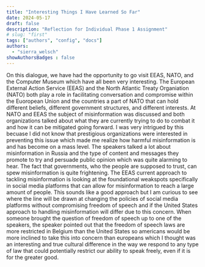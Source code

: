 ```yaml
---
title: "Interesting Things I Have Learned So Far"
date: 2024-05-17
draft: false
description: "Reflection for Individual Phase 1 Assignment"
# slug: "first"
tags: ["authors", "config", "docs"]
authors:
  - "sierra_welsch"
showAuthorsBadges : false
---
```

On this dialogue, we have had the opportunity to go visit EEAS, NATO, and the Computer Museum which have all been very interesting. The European External Action Service (EEAS) and the North Atlantic Treaty Organiation (NATO) both play a role in facilitating conversation and compromise within the Euoropean Union and the countries a part of NATO that can hold different beliefs, different government structures, and different interests. At NATO and EEAS the subject of misinformation was discussed and both organizations talked about what they are currently trying to do to combat it and how it can be mitigated going forward. I was very intrigued by this becuase I did not know that prestigious organizations were interested in preventing this issue which made me realize how harmful misinformation is and has become on a mass level. The speakers talked a lot about misinformation in Russia and the type of content and messages they promote to try and persuade public opinion which was quite alarming to hear. The fact that governments, who the people are supposed to trust, can spew misinformation is quite frightening. The EEAS current approach to tackling misinformation is looking at the foundational weakspots specifically in social media platforms that can allow for misinformation to reach a large amount of people. This sounds like a good approach but I am curious to see where the line will be drawn at changing the policies of social media platforms without compromising freedom of speech and if the United States approach to handling misinformation will differ due to this concern. When someone brought the question of freedom of speech up to one of the speakers, the speaker pointed out that the freedom of speech laws are more restricted in Belgium than the United States so americans would be more inclined to take this into concern than europeans which I thought was an interesting and true cultural difference in the way we respond to any type of law that could potentially restrict our ability to speak freely, even if it is for the greater good. 